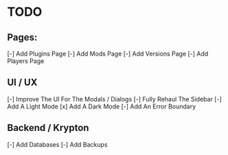 # TODO

## Pages:

[-] Add Plugins Page
[-] Add Mods Page
[-] Add Versions Page
[-] Add Players Page

## UI / UX

[-] Improve The UI For The Modals / Dialogs
[-] Fully Rehaul The Sidebar
[-] Add A Light Mode
[x] Add A Dark Mode
[-] Add An Error Boundary

## Backend / Krypton

[-] Add Databases
[-] Add Backups
